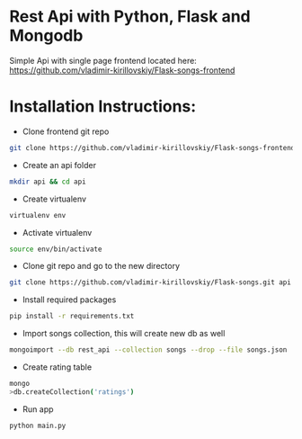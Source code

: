 # Rest Api with Python, Flask and Mongodb

Simple Api with single page frontend located here: https://github.com/vladimir-kirillovskiy/Flask-songs-frontend

# Installation Instructions:
- Clone frontend git repo
```sh
git clone https://github.com/vladimir-kirillovskiy/Flask-songs-frontend frontend
```
- Create an api folder
```sh
mkdir api && cd api
```
- Create virtualenv
```sh
virtualenv env
```
- Activate virtualenv
```sh
source env/bin/activate
```
- Clone git repo and go to the new directory
```sh
git clone https://github.com/vladimir-kirillovskiy/Flask-songs.git api
```
- Install required packages
```sh
pip install -r requirements.txt
```
- Import songs collection, this will create new db as well
```sh
mongoimport --db rest_api --collection songs --drop --file songs.json
```
- Create rating table
```sh
mongo
>db.createCollection('ratings')
```
- Run app
```sh
python main.py
```